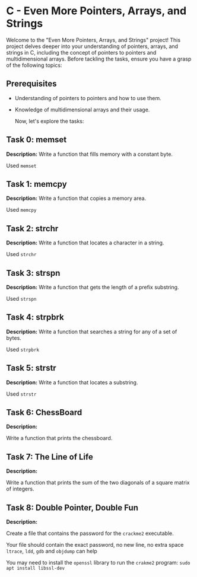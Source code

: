 #  C - Even More Pointers, Arrays, and Strings

Welcome to the "Even More Pointers, Arrays, and Strings" project! This project delves deeper into your understanding of pointers, arrays, and strings in C, including the concept of pointers to pointers and multidimensional arrays. Before tackling the tasks, ensure you have a grasp of the following topics:

## Prerequisites
- Understanding of pointers to pointers and how to use them.
- Knowledge of multidimensional arrays and their usage.
  
  Now, let's explore the tasks:

 ## Task 0: memset
 **Description:** 
 Write a function that fills memory with a constant byte.
 
 Used `memset`

 ## Task 1: memcpy
 **Description:**
 Write a function that copies a memory area.
 
 Used `memcpy`

 ## Task 2: strchr
 **Description:**
 Write a function that locates a character in a string.
 
 Used `strchr`

 ## Task 3: strspn
 **Description:**
 Write a function that gets the length of a prefix substring.
 
 Used `strspn`

 ## Task 4: strpbrk
**Description:**
Write a function that searches a string for any of a set of bytes.

Used `strpbrk`

## Task 5: strstr
**Description:**
Write a function that locates a substring.

Used `strstr`

## Task 6: ChessBoard
**Description:**

Write a function that prints the chessboard.

## Task 7: The Line of Life
**Description:**

Write a function that prints the sum of the two diagonals of a square matrix of integers.

## Task 8: Double Pointer, Double Fun
**Description:**

Create a file that contains the password for the `crackme2` executable.

Your file should contain the exact password, no new line, no extra space
`ltrace`, `ldd`, `gdb` and `objdump` can help

You may need to install the `openssl` library to run the `crakme2` program: `sudo apt install libssl-dev`













 
